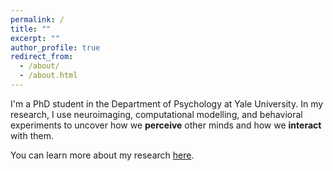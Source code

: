 ```yaml
---
permalink: /
title: ""
excerpt: ""
author_profile: true
redirect_from: 
  - /about/
  - /about.html
---
```


I'm a PhD student in the Department of Psychology at Yale University. In my research, I use neuroimaging, computational modelling, and behavioral experiments to uncover how we **perceive** other minds and how we **interact** with them.

You can learn more about my research [here](https://carlsonrw.github.io/publications/).


